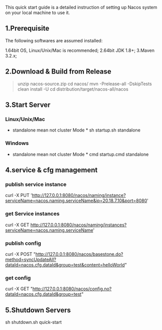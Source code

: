This quick start guide is a detailed instruction of setting up Nacos system on your local machine to use it.

## 1.Prerequisite
The following softwares are assumed installed:

1.64bit OS, Linux/Unix/Mac is recommended;
2.64bit JDK 1.8+;
3.Maven 3.2.x;

## 2.Download & Build from Release

  > unzip nacos-source.zip
  > cd nacos/
  > mvn -Prelease-all -DskipTests clean install -U
  > cd distribution/target/nacos-all/nacos

## 3.Start Server
### Linux/Unix/Mac
* standalone mean not cluster Mode *
sh startup.sh standalone

### Windows
* standalone mean not cluster Mode *
cmd startup.cmd standalone

## 4.service & cfg management
### publish service instance
curl -X PUT 'http://127.0.0.1:8080/nacos/naming/instance?serviceName=nacos.naming.serviceName&ip=20.18.7.10&port=8080'

### get Service instances
curl -X GET http://127.0.0.1:8080/nacos/naming/instances?serviceName=nacos.naming.serviceName'

### publish config
curl -X POST "http://127.0.0.1:8080/nacos/basestone.do?method=syncUpdateAll?dataId=nacos.cfg.dataId&group=test&content=helloWorld"

### get config
curl  -X GET "http://127.0.0.1:8080/nacos/config.no?dataId=nacos.cfg.dataId&group=test"

## 5.Shutdown Servers
sh shutdown.sh
quick-start